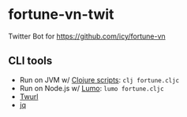 # fortune-vn-twit
Twitter Bot for https://github.com/icy/fortune-vn

## CLI tools
- Run on JVM w/ [Clojure scripts](https://clojure.org/guides/deps_and_cli): `clj fortune.cljc`
- Run on Node.js w/ [Lumo](https://github.com/anmonteiro/lumo): `lumo fortune.cljc`
- [Twurl](https://github.com/twitter/twurl)
- [jq](https://stedolan.github.io/jq/)
